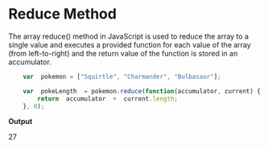 # Reduce Method

The array reduce() method in JavaScript is used to reduce
the array to a single value and executes a provided function
for each value of the array (from left-to-right) and the return
value of the function is stored in an accumulator.

```js
    var  pokemon = ["Squirtle", "Charmander", "Bulbasaur"];

    var  pokeLength  = pokemon.reduce(function(accumulator, current) {
        return  accumulator  +  current.length;
    }, 0);
```
**Output**

27
